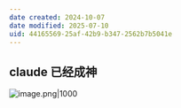 ```yaml
---
date created: 2024-10-07
date modified: 2025-07-10
uid: 44165569-25af-42b9-b347-2562b7b5041e
---
```

## claude 已经成神

![image.png|1000](https://imagehosting4picgo.oss-cn-beijing.aliyuncs.com/imagehosting/fix-dir%2Fpicgo%2Fpicgo-clipboard-images%2F2024%2F10%2F07%2F04-23-14-d1514c6324fee1969541d11e9187bd3f-202410070423109-e60d40.png)
